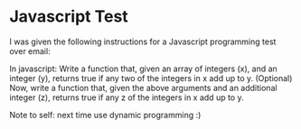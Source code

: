 # Javascript Test
I was given the following instructions for a Javascript programming test over email:

In javascript: Write a function that, given an array of integers (x), and an integer (y), returns true if any two of the integers in x add up to y. (Optional) Now, write a function that, given the above arguments and an additional integer (z), returns true if any z of the integers in x add up to y.

Note to self: next time use dynamic programming :)

